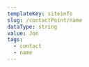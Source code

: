 ```yaml
---
templateKey: siteinfo
slug: /contactPoint/name
dataType: string
value: Jon
tags:
  - contact
  - name
---
```



